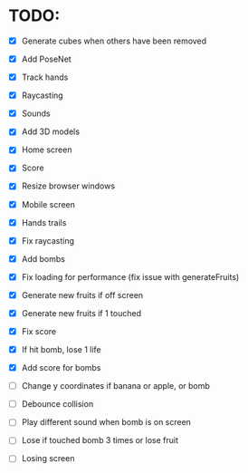 # TODO:

- [x] Generate cubes when others have been removed
- [x] Add PoseNet
- [x] Track hands
- [x] Raycasting
- [x] Sounds
- [x] Add 3D models
- [x] Home screen
- [x] Score
- [x] Resize browser windows
- [x] Mobile screen
- [x] Hands trails
- [x] Fix raycasting
- [x] Add bombs
- [x] Fix loading for performance (fix issue with generateFruits)
- [x] Generate new fruits if off screen
- [x] Generate new fruits if 1 touched
- [x] Fix score
- [x] If hit bomb, lose 1 life
- [x] Add score for bombs

- [ ] Change y coordinates if banana or apple, or bomb
- [ ] Debounce collision
- [ ] Play different sound when bomb is on screen
- [ ] Lose if touched bomb 3 times or lose fruit
- [ ] Losing screen
